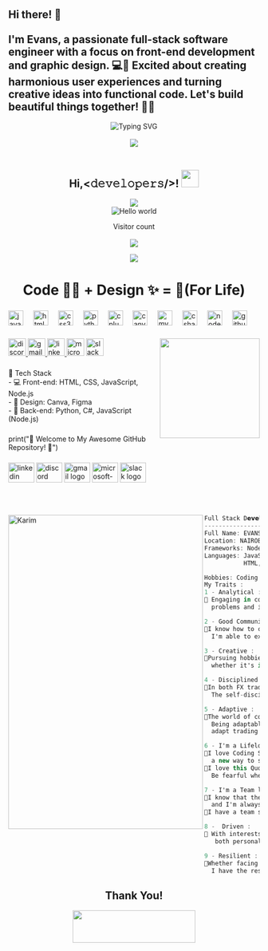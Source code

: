 <h2 align="left">Hi there! 👋<br><br>I'm Evans, a passionate full-stack software engineer with a focus on front-end development and graphic design. 💻🎨 Excited about creating harmonious user experiences and turning creative ideas into functional code. Let's build beautiful things together! 🚀✨</h2>


<div align="center">
<center><img src="https://readme-typing-svg.demolab.com?font=Fira+Code&weight=700&size=21&pause=1000&color=F7C118&center=true&vCenter=true&width=435&lines=I'm+%F0%9F%91%8B;EVANS+MUGAMBI;A;Full+Stack+Developer;Web+Designer+%26+Developer;DEV+%2F+PROGRAMER;UI+%2F+UX+DESIGNER;GRAPHIC+DESIGNER;I'M+FROM;NAIROBI,KENYA;(%C2%B4%E2%80%A2%E2%80%BF%E2%80%A2%60)+" alt="Typing SVG"/>
</div></center>

</br>
<div align="center">
<img src="https://readme-typing-svg.demolab.com?font=Fira+Code&weight=700&size=22&pause=1000&color=0F6C00&center=true&vCenter=true&width=435&lines=Print(%22Hello+World+!%22);Printf+(%22Hello+World+!%22);std%3A%3Acout+%3C%3C+%22Hello+World%22;disp('Hello+World');System.Console.WriteLine(%22Hello%22);puts+'Hello+World';WriteLn('Hello+World');cat('Hello+World');echo+%22Hello+World%22;+System.out.println(%22Hello+World%22);console.log(%22Hello+World%22)">
</div>
</br>

<h2 align="center"> 
 Hi,<𝚍𝚎𝚟𝚎𝚕𝚘𝚙𝚎𝚛𝚜/>! <img src="https://github.com/TheDudeThatCode/TheDudeThatCode/blob/master/Assets/Hi.gif" width="35px">
</h2>
<p  align="center">
<img src="https://user-images.githubusercontent.com/73097560/115834477-dbab4500-a447-11eb-908a-139a6edaec5c.gif">             
<br>
<img src="https://raw.githubusercontent.com/sagar-viradiya/sagar-viradiya/master/resources/banner.png" alt="Hello world">

<p align="center"> 
  Visitor count<br><br>
  <img src="https://profile-counter.glitch.me/karimelaissaouy/count.svg" />
</p>
<p  align="center">
<img src="https://user-images.githubusercontent.com/73097560/115834477-dbab4500-a447-11eb-908a-139a6edaec5c.gif">             
<br>

<div align="center">
  <h1>Code 👨‍💻 + Design ✨ = 💝(For Life)</h1>
</div>

###

<div align="left">
  <img src="https://cdn.jsdelivr.net/gh/devicons/devicon/icons/javascript/javascript-original.svg" height="30" alt="javascript logo"  />
  <img width="12" />
  <img src="https://cdn.jsdelivr.net/gh/devicons/devicon/icons/html5/html5-original.svg" height="30" alt="html5 logo"  />
  <img width="12" />
  <img src="https://cdn.jsdelivr.net/gh/devicons/devicon/icons/css3/css3-original.svg" height="30" alt="css3 logo"  />
  <img width="12" />
  <img src="https://cdn.jsdelivr.net/gh/devicons/devicon/icons/python/python-original.svg" height="30" alt="python logo"  />
  <img width="12" />
  <img src="https://cdn.jsdelivr.net/gh/devicons/devicon/icons/cplusplus/cplusplus-original.svg" height="30" alt="cplusplus logo"  />
  <img width="12" />
  <img src="https://cdn.jsdelivr.net/gh/devicons/devicon/icons/canva/canva-original.svg" height="30" alt="canva logo"  />
  <img width="12" />
  <img src="https://cdn.jsdelivr.net/gh/devicons/devicon/icons/mysql/mysql-original.svg" height="30" alt="mysql logo"  />
  <img width="12" />
  <img src="https://cdn.jsdelivr.net/gh/devicons/devicon/icons/csharp/csharp-original.svg" height="30" alt="csharp logo"  />
  <img width="12" />
  <img src="https://cdn.jsdelivr.net/gh/devicons/devicon/icons/nodejs/nodejs-original.svg" height="30" alt="nodejs logo"  />
  <img width="12" />
  <img src="https://cdn.jsdelivr.net/gh/devicons/devicon/icons/github/github-original.svg" height="30" alt="github logo"  />
</div>

###

<img align="right" height="200" src="https://i.pinimg.com/originals/3c/0c/ff/3c0cffeb2d90a5736e8cffb9c8c5347d.gif"  />

###

<div align="left">
  <a href="gash008" target="_blank">
    <img src="https://img.shields.io/static/v1?message=Discord&logo=discord&label=&color=7289DA&logoColor=white&labelColor=&style=for-the-badge" height="35" alt="discord logo"  />
  </a>
  <a href="evansgash88@gmail.com" target="_blank">
    <img src="https://img.shields.io/static/v1?message=Gmail&logo=gmail&label=&color=D14836&logoColor=white&labelColor=&style=for-the-badge" height="35" alt="gmail logo"  />
  </a>
  <a href="https://www.linkedin.com/in/evans-mugambi-509b36163/" target="_blank">
    <img src="https://img.shields.io/static/v1?message=LinkedIn&logo=linkedin&label=&color=0077B5&logoColor=white&labelColor=&style=for-the-badge" height="35" alt="linkedin logo"  />
  </a>
  <img src="https://img.shields.io/static/v1?message=Outlook&logo=microsoft-outlook&label=&color=0078D4&logoColor=white&labelColor=&style=for-the-badge" height="35" alt="microsoft-outlook logo"  />
  <a href=" evansgash88@gmail.com" target="_blank">
    <img src="https://img.shields.io/static/v1?message=Slack&logo=slack&label=&color=4A154B&logoColor=white&labelColor=&style=for-the-badge" height="35" alt="slack logo"  />
  </a>
</div>

###

<p align="left">🔧 Tech Stack<br>- 💻 Front-end: HTML, CSS, JavaScript, Node.js<br>- 🎨 Design: Canva, Figma<br>- 🚀 Back-end: Python, C#,  JavaScript (Node.js)</p>

###

<p align="left">print("🚀 Welcome to My Awesome GitHub Repository! 🌟")</p>

###

<p align="left"></p>

###

<div align="left">
  <img src="https://raw.githubusercontent.com/maurodesouza/profile-readme-generator/master/src/assets/icons/social/linkedin/default.svg" width="52" height="40" alt="linkedin logo"  />
  <img src="https://raw.githubusercontent.com/maurodesouza/profile-readme-generator/master/src/assets/icons/social/discord/default.svg" width="52" height="40" alt="discord logo"  />
  <img src="https://raw.githubusercontent.com/maurodesouza/profile-readme-generator/master/src/assets/icons/social/gmail/default.svg" width="52" height="40" alt="gmail logo"  />
  <img src="https://raw.githubusercontent.com/maurodesouza/profile-readme-generator/master/src/assets/icons/social/microsoft-outlook/default.svg" width="52" height="40" alt="microsoft-outlook logo"  />
  <img src="https://raw.githubusercontent.com/maurodesouza/profile-readme-generator/master/src/assets/icons/social/slack/default.svg" width="52" height="40" alt="slack logo"  />
</div>


</br></br>


<img align="left" src="https://k.top4top.io/p_2808v2aad1.gif" alt="Karim" width="390" height="630"  /> 

```csharp
Full Stack D𝗲𝘃𝗲𝗹𝗼𝗽𝗲𝗿
-------------------------
Full Name: EVANS MUGAMBI AKA GASH
Location: NAIROBI, KENYA
Frameworks: Node Js , Django , Python , Java Script , C # , GRAPHIC DESIGN, Java Script
Languages: JavaScript, TypeScript, Java
           HTML, CSS , PYTHON , C&C++ , PHP , Node.js, Express, MYSQL, Git, Github,  

Hobbies: Coding , FX Trading , Design , MMA , Self Improvment
My Traits : 
1 - Analytical : 
🔹 Engaging in coding and FX trading requires a keen analytical mind to dissect complex, 
  problems and identify optimal solutions.

2 - Good Communicator : 
🔹I know how to communicate clearly and effectively, both in writing and in person. 
  I'm able to explain complex technical concepts to non-technical people.

3 - Creative :
🔹Pursuing hobbies like design and MMA often involves creativity, 
  whether it's in crafting visually appealing designs or developing innovative fighting techniques.

4 - Disciplined :
🔹In both FX trading and MMA, discipline is essential for success.
  The self-discipline to stick to trading strategies and training routines.

5 - Adaptive :
🔹The world of coding is ever-evolving, as is the market in FX trading.
  Being adaptable allows this person to quickly learn new programming languages, 
  adapt trading strategies to changing market conditions, and adjust fighting tactics in MMA.

6 - I'm a Lifelong Learner  :
🔹I love Coding So I'm always learning new things, whether it's a new programming language or,
  a new way to solve a problem.I'm not afraid of change, and I'm always looking for ways to improve My skills 
🔹I love this Quote "I will tell you how to become rich. Close the doors. 
  Be fearful when others are greedy. Be greedy when others are fearful"

7 - I'm a Team leader :
🔹I know that there's strength in numbers. I'm able to work well with others, 
  and I'm always looking for ways to help the team succeed,
🔹I have a team spirit and I love cooperation because one of the secrets of success is the success of the group.

8 -  Driven :
🔹 With interests spanning from self-improvement to coding and trading, I'm highly motivated and driven to achieve my goals, 
   both personally and professionally.

9 - Resilient :
🔹Whether facing setbacks in coding projects, losses in trading, or challenges in MMA training, resilience is key.
  I have the resilience to bounce back from failures, learn from mistakes, and keep pushing forward towards their aspirations.

```

<h2 align='center'>Thank You! </h2>
<p align="center">
  <img src="https://media.giphy.com/media/jpVnC65DmYeyRL4LHS/giphy.gif" width="70%" height="65px">
</p>	